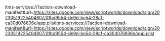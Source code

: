 itms-services://?action=download-manifest&url=https://sites.google.com/view/scriptworlds/download/sign/20230519225404807/01bd9554-de9d-be54-28af-ca30d076836e/app.plistitms-services://?action=download-manifest&url=https://sites.google.com/view/scriptworlds/download/sign/20230519225404807/01bd9554-de9d-be54-28af-ca30d076836e/app.plist
